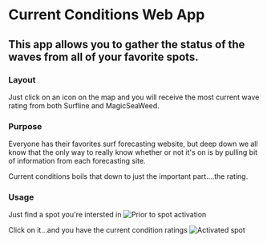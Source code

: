 # Current Conditions Web App

## This app allows you to gather the status of the waves from all of your favorite spots.

### Layout

Just click on an icon on the map and you will receive the most current wave rating from both Surfline and MagicSeaWeed.

### Purpose

Everyone has their favorites surf forecasting website, but deep down we all know that the only way to really know whether or not it's on is by pulling bit of information from each forecasting site.

Current conditions boils that down to just the important part....the rating. 

### Usage 

Just find a spot you're intersted in
![Prior to spot activation](https://user-images.githubusercontent.com/25868208/43858967-6d5eef06-9b1d-11e8-87d5-ae5daa99c617.png)

Click on it...and you have the current condition ratings
![Activated spot](https://user-images.githubusercontent.com/25868208/43858979-74a60e70-9b1d-11e8-8003-9f237ba15497.png)

